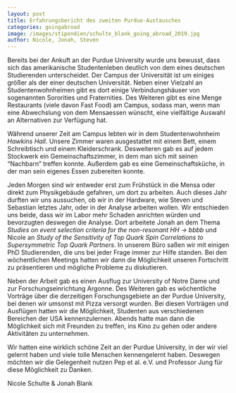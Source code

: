 ```yaml
---
layout: post
title: Erfahrungsbericht des zweiten Purdue-Austausches
categories: goingabroad
image: /images/stipendien/schulte_blank_going_abroad_2019.jpg
author: Nicole, Jonah, Steven
---
```



Bereits bei der Ankuft an der Purdue University wurde uns bewusst, dass sich das amerikanische Studentenleben deutlich von dem eines deutschen Studierenden unterscheidet. Der Campus der Universität ist um einiges größer als der einer deutschen Universität. Neben einer Vielzahl an Studentenwohnheimen gibt es dort einige Verbindungshäuser von sogenannten Sororities und Fraternities. Des Weiteren gibt es eine Menge Restaurants (viele davon Fast Food) am Campus, sodass man, wenn man eine Abwechslung von dem Mensaessen wünscht, eine vielfältige Auswahl an Alternativen zur Verfügung hat.

Während unserer Zeit am Campus lebten wir in dem Studentenwohnheim _Hawkins Hall_. Unsere Zimmer waren ausgestattet mit einem Bett, einem Schreibtisch und einem Kleiderschrank. Desweiteren gab es auf jedem Stockwerk ein Gemeinschaftszimmer, in dem man sich mit seinen “Nachbarn” treffen konnte. Außerdem gab es eine Gemeinschaftsküche, in der man sein eigenes Essen zubereiten konnte.

Jeden Morgen sind wir entweder erst zum Frühstück in die Mensa oder direkt zum Physikgebäude gefahren, um dort zu arbeiten. Auch dieses Jahr durften wir uns aussuchen, ob wir in der Hardware, wie Steven und Sebastian letztes Jahr, oder in der Analyse arbeiten wollen. Wir entschieden uns beide, dass wir im Labor mehr Schaden anrichten würden und bevorzugten deswegen die Analyse. Dort arbeitete Jonah an dem Thema _Studies on event selection criteria for the non-resonant HH → bbbb_ und Nicole an _Study of the Sensitivity of Top Quark Spin Correlations to Supersymmetric Top Quark Partners_. In unserem Büro saßen wir mit einigen PhD Studierenden, die uns bei jeder Frage immer zur Hilfe standen. Bei den wöchentlichen Meetings hatten wir dann die Möglichkeit unseren Fortschritt zu präsentieren und mögliche Probleme zu diskutieren.

Neben der Arbeit gab es einen Ausflug zur University of Notre Dame und zur Forschungseinrichtung Argonne. Des Weiteren gab es wöchentliche Vorträge über die derzeitigen Forschungsgebiete an der Purdue University, bei denen wir umsonst mit Pizza versorgt wurden. Bei diesen Vorträgen und Ausflügen hatten wir die Möglichkeit, Studenten aus verschiedenen Bereichen der USA kennenzulernen. Abends hatte man dann die Möglichkeit sich mit Freunden zu treffen, ins Kino zu gehen oder andere Aktivitäten zu unternehmen.

Wir hatten eine wirklich schöne Zeit an der Purdue University, in der wir viel gelernt haben und viele tolle Menschen kennengelernt haben. Deswegen möchten wir die Gelegenheit nutzen Pep et al. e.V. und Professor Jung für diese Möglichkeit zu Danken.

Nicole Schulte & Jonah Blank
